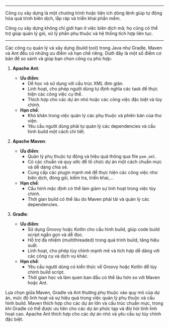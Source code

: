 
---
Công cụ xây dựng là một chương trình hoặc tiện ích dòng lệnh giúp tự động hóa quá trình biên dịch, lắp ráp và triển khai phần mềm.

Công cụ xây dựng không chỉ giới hạn ở việc biên dịch mã; họ cũng có thể trợ giúp quản lý gói, xử lý phần phụ thuộc và hệ thống tích hợp liên tục.

---
Các công cụ quản lý và xây dựng (build tool) trong Java như Gradle, Maven và Ant đều có những ưu điểm và hạn chế riêng. Dưới đây là một số điểm cơ bản để so sánh và giúp bạn chọn công cụ phù hợp:

1. **Apache Ant**:
    
    - **Ưu điểm**:
        - Dễ học và sử dụng với cấu trúc XML đơn giản.
        - Linh hoạt, cho phép người dùng tự định nghĩa các task để thực hiện các công việc cụ thể.
        - Thích hợp cho các dự án nhỏ hoặc các công việc đặc biệt và tùy chỉnh.
    - **Hạn chế**:
        - Khó khăn trong việc quản lý các phụ thuộc và phiên bản của thư viện.
        - Yêu cầu người dùng phải tự quản lý các dependencies và cấu hình build một cách chi tiết.
2. **Apache Maven**:
    
    - **Ưu điểm**:
        - Quản lý phụ thuộc tự động và hiệu quả thông qua file `pom.xml`.
        - Có các chuẩn và quy ước để tổ chức dự án một cách chuẩn mực và dễ dàng chia sẻ.
        - Cung cấp các plugin mạnh mẽ để thực hiện các công việc như biên dịch, đóng gói, kiểm tra, triển khai,...
    - **Hạn chế**:
        - Cấu hình mặc định có thể làm giảm sự linh hoạt trong việc tùy chỉnh.
        - Thời gian build có thể lâu do Maven phải tải và quản lý các dependencies.
3. **Gradle**:
    
    - **Ưu điểm**:
        - Sử dụng Groovy hoặc Kotlin cho cấu hình build, giúp code build script ngắn gọn và dễ đọc.
        - Hỗ trợ đa nhiệm (multithreaded) trong quá trình build, tăng hiệu suất.
        - Linh hoạt, cho phép tùy chỉnh mạnh mẽ và tích hợp dễ dàng với các công cụ và dịch vụ khác.
    - **Hạn chế**:
        - Yêu cầu người dùng có kiến thức về Groovy hoặc Kotlin để tùy chỉnh build script.
        - Thời gian học và làm quen ban đầu có thể lâu hơn so với Maven hoặc Ant.

Lựa chọn giữa Maven, Gradle và Ant thường phụ thuộc vào quy mô của dự án, mức độ linh hoạt và sự hiệu quả trong việc quản lý phụ thuộc và cấu hình build. Maven thích hợp cho các dự án lớn và cấu trúc chuẩn mực, trong khi Gradle có thể được ưu tiên cho các dự án phức tạp và đòi hỏi tính linh hoạt cao. Apache Ant thích hợp cho các dự án nhỏ và yêu cầu sự tùy chỉnh đặc biệt.